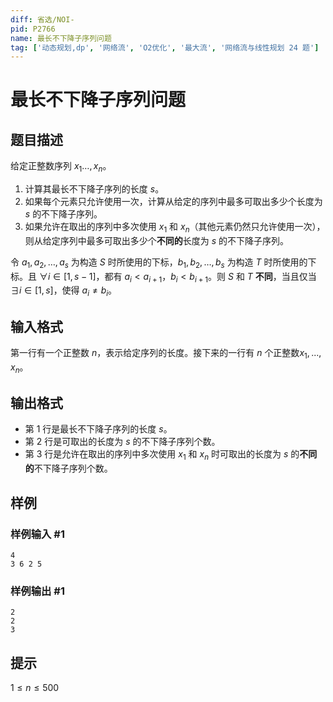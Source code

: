 ```yaml
---
diff: 省选/NOI-
pid: P2766
name: 最长不下降子序列问题
tag: ['动态规划,dp', '网络流', 'O2优化', '最大流', '网络流与线性规划 24 题']
---
```

# 最长不下降子序列问题
## 题目描述

给定正整数序列 $x_1 \ldots, x_n$。

1. 计算其最长不下降子序列的长度 $s$。
2. 如果每个元素只允许使用一次，计算从给定的序列中最多可取出多少个长度为 $s$ 的不下降子序列。
3. 如果允许在取出的序列中多次使用 $x_1$ 和 $x_n$（其他元素仍然只允许使用一次），则从给定序列中最多可取出多少个**不同的**长度为 $s$ 的不下降子序列。

令 $a_1, a_2, \ldots, a_s$ 为构造 $S$ 时所使用的下标，$b_1, b_2, \ldots, b_s$ 为构造 $T$ 时所使用的下标。且 $\forall i \in [1,s-1]$，都有 $a_i \lt a_{i+1}$，$b_i \lt b_{i+1}$。则 $S$ 和 $T$ **不同**，当且仅当 $\exists i \in [1,s]$，使得 $a_i \neq b_i$。
## 输入格式

第一行有一个正整数 $n$，表示给定序列的长度。接下来的一行有 $n$ 个正整数$x_1, ..., x_n$。

## 输出格式

- 第 1 行是最长不下降子序列的长度 $s$。
- 第 2 行是可取出的长度为 $s$ 的不下降子序列个数。
- 第 3 行是允许在取出的序列中多次使用 $x_1$ 和 $x_n$ 时可取出的长度为 $s$ 的**不同的**不下降子序列个数。

## 样例

### 样例输入 #1
```
4
3 6 2 5
```
### 样例输出 #1
```
2
2
3
```
## 提示

$1 \le n\le 500$
